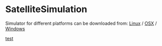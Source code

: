# SatelliteSimulation

Simulator for different platforms can be downloaded from:
[Linux](http://people.cs.bris.ac.uk/slock/solar/Linux.zip) / 
[OSX](http://people.cs.bris.ac.uk/slock/solar/MacOSX.zip) / 
[Windows](http://people.cs.bris.ac.uk/slock/solar/Windows.zip)

<a href="http://people.cs.bris.ac.uk/slock/solar/Linux.zip">test</a>
